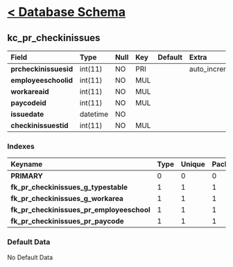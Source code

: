 # [< Database Schema](DatabaseSchema.md) #

## kc\_pr\_checkinissues ##
| **Field** | Type | Null | Key | Default | Extra | Comment |
|:----------|:-----|:-----|:----|:--------|:------|:--------|
| **prcheckinissuesid** | int(11) | NO   | PRI |         | auto\_increment |         |
| **employeeschoolid** | int(11) | NO   | MUL |         |       |         |
| **workareaid** | int(11) | NO   | MUL |         |       |         |
| **paycodeid** | int(11) | NO   | MUL |         |       |         |
| **issuedate** | datetime | NO   |     |         |       |         |
| **checkinissuestid** | int(11) | NO   | MUL |         |       |         |


### Indexes ###
| **Keyname** | Type | Unique | Packed | Column | Seq | Cardinality | Collation | Null | Comment |
|:------------|:-----|:-------|:-------|:-------|:----|:------------|:----------|:-----|:--------|
| **PRIMARY** | 0    | 0      | 0      | prcheckinissuesid | 1   | 0           | A         | 0    | 0       |
| **fk\_pr\_checkinissues\_g\_typestable** | 1    | 1      | 1      | checkinissuestid | 1   |             | A         | 1    | 1       |
| **fk\_pr\_checkinissues\_g\_workarea** | 1    | 1      | 1      | workareaid | 1   |             | A         | 1    | 1       |
| **fk\_pr\_checkinissues\_pr\_employeeschool** | 1    | 1      | 1      | employeeschoolid | 1   |             | A         | 1    | 1       |
| **fk\_pr\_checkinissues\_pr\_paycode** | 1    | 1      | 1      | paycodeid | 1   |             | A         | 1    | 1       |


### Default Data ###
No Default Data